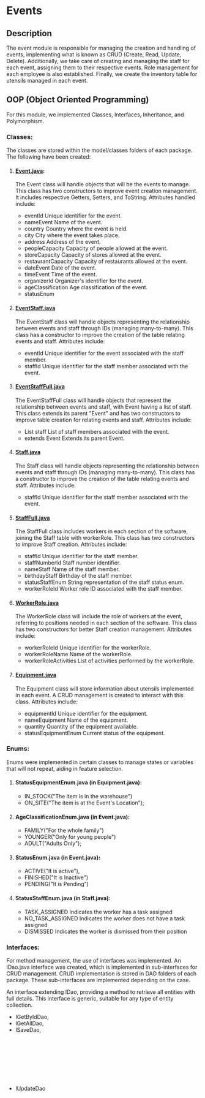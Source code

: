 # Events

## Description
The event module is responsible for managing the creation and handling of events, implementing what is known as CRUD (Create, Read, Update, Delete). Additionally, we take care of creating and managing the staff for each event, assigning them to their respective events. Role management for each employee is also established. Finally, we create the inventory table for utensils managed in each event.

## OOP (Object Oriented Programming)

For this module, we implemented Classes, Interfaces, Inheritance, and Polymorphism.

### Classes:
The classes are stored within the model/classes folders of each package. The following have been created:

1. #### [Event.java](src\main\java\com\u2team\huansync\event\model\classes\Event.java):
    The Event class will handle objects that will be the events to manage. This class has two constructors to improve event creation management. It includes respective Getters, Setters, and ToString. Attributes handled include:

    - eventId              Unique identifier for the event.
    - nameEvent            Name of the event.
    - country              Country where the event is held.
    - city                 City where the event takes place.
    - address              Address of the event.
    - peopleCapacity       Capacity of people allowed at the event.
    - storeCapacity        Capacity of stores allowed at the event.
    - restaurantCapacity   Capacity of restaurants allowed at the event.
    - dateEvent            Date of the event.
    - timeEvent            Time of the event.
    - organizerId          Organizer's identifier for the event.
    - ageClassification    Age classification of the event.
    - statusEnum

2. #### [EventStaff.java](src\main\java\com\u2team\huansync\event\model\classes\EventStaff.java)
    The EventStaff class will handle objects representing the relationship between events and staff through IDs (managing many-to-many). This class has a constructor to improve the creation of the table relating events and staff. Attributes include:

    - eventId            Unique identifier for the event associated with the staff member.
    - staffId            Unique identifier for the staff member associated with the event.

3. #### [EventStaffFull.java](src\main\java\com\u2team\huansync\event\model\classes\EventStaffFull.java)
    The EventStaffFull class will handle objects that represent the relationship between events and staff, with Event having a list of staff. This class extends its parent "Event" and has two constructors to improve table creation for relating events and staff. Attributes include:

    - List<Staff> staff    List of staff members associated with the event.
    - extends Event        Extends its parent Event.

4. #### [Staff.java](src\main\java\com\u2team\huansync\event\model\classes\Staff.java)
    The Staff class will handle objects representing the relationship between events and staff through IDs (managing many-to-many). This class has a constructor to improve the creation of the table relating events and staff. Attributes include:

    - staffId            Unique identifier for the staff member associated with the event.

5. #### [StaffFull.java](src\main\java\com\u2team\huansync\event\model\classes\StaffFull.java)
    The StaffFull class includes workers in each section of the software, joining the Staff table with workerRole. This class has two constructors to improve Staff creation. Attributes include:

    - staffId                Unique identifier for the staff member.
    - staffNumberId          Staff number identifier.
    - nameStaff              Name of the staff member.
    - birthdayStaff          Birthday of the staff member.
    - statusStaffEnum        String representation of the staff status enum.
    - workerRoleId           Worker role ID associated with the staff member.

6. #### [WorkerRole.java](src\main\java\com\u2team\huansync\event\model\classes\WorkerRole.java)
    The WorkerRole class will include the role of workers at the event, referring to positions needed in each section of the software. This class has two constructors for better Staff creation management. Attributes include:

    - workerRoleId           Unique identifier for the workerRole.
    - workerRoleName         Name of the workerRole.
    - workerRoleActivities   List of activities performed by the workerRole.

7. #### [Equipment.java](src\main\java\com\u2team\huansync\event\model\classes\Equipment.java)
    The Equipment class will store information about utensils implemented in each event. A CRUD management is created to interact with this class. Attributes include:

    - equipmentId             Unique identifier for the equipment.
    - nameEquipment           Name of the equipment.
    - quantity                Quantity of the equipment available.
    - statusEquipmentEnum     Current status of the equipment.

### Enums:
Enums were implemented in certain classes to manage states or variables that will not repeat, aiding in feature selection.

1. #### StatusEquipmentEnum.java (in Equipment.java): 
   - IN_STOCK("The item is in the warehouse")           
   - ON_SITE("The item is at the Event's Location");

2. #### AgeClassificationEnum.java (in Event.java):
   - FAMILY("For the whole family")      
   - YOUNGER("Only for young people")    
   - ADULT("Adults Only");

3. #### StatusEnum.java (in Event.java):
   - ACTIVE("It is active"),      
   - FINISHED("It is Inactive")    
   - PENDING("It is Pending")

4. #### StatusStaffEnum.java (in Staff.java):
   - TASK_ASSIGNED     Indicates the worker has a task assigned
   - NO_TASK_ASSIGNED  Indicates the worker does not have a task assigned
   - DISMISSED         Indicates the worker is dismissed from their position

### Interfaces:
For method management, the use of interfaces was implemented. An IDao.java interface was created, which is implemented in sub-interfaces for CRUD management. CRUD implementation is stored in DAO folders of each package. These sub-interfaces are implemented depending on the case.

An interface extending IDao, providing a method to retrieve all entities with full details. This interface is generic, suitable for any type of entity collection.

- IGetByIdDao<Object Type>,
- IGetAllDao<Object Type>,
- ISaveDao<Object Type>,
- IUpdateDao<Object Type>,
- IDeleteDao<Object Type>,
- IGetAllFull<Object Type>,
- IGetByIdFull<Object Type>,
- IGetByIdFullDao<Object Type>,

Each class in the "DAO" folders will have methods for functionality management, which are overridden as each interface is implemented.

### Model, View, Controller (MVC)

MVC is a software architecture used to separate code by its different responsibilities, maintaining distinct layers that handle very specific tasks, offering various benefits.

As interfaces are needed for project realization, the construction of packages was carried out to implement MVC.

The EVENT module has a folder called Model and Controller.

- MODEL: This folder stores a subfolder of classes to be used and the "DAO" subfolder managing CRUD methods.
- CONTROLLER: This folder contains a class that acts as a controller, allowing smooth communication from the model to the view. Each class within its folder will contain this logic.

## Design Pattern
[Explain what design pattern was implemented in this group and why it was chosen. Detail how it was applied in the code]

- Builder: In our module, we implemented the Builder pattern only in the creation of the EVENT class, as this particular class managed a complex object. Therefore, it is an effective solution to control the creation of objects and improve readability.

## SOLID Application

The SOLID principles were applied to the event package model as follows:

**S** – Single Responsibility Principle: Applied through the use of interfaces for each action (CRUD), allowing for polymorphism as certain classes do not implement all actions.

**O** – Open/Closed Principle: Currently, these interfaces implement actions such as save, read, modify, and delete. However, some classes have extra actions like showing all information or in a specific way, leaving it open to the addition of more actions.

**L** – Liskov Substitution Principle: This principle explains how inheritance and polymorphism should be used correctly. Our classes make good use of this principle, where polymorphism can be applied.

**I** – Interface Segregation Principle: "Objects should not be forced to depend on interfaces they do not use." Therefore, there is a parent interface containing all managed interfaces, and each interface has its own function and action.

**D** – Dependency Inversion Principle: High-level modules should not depend on low-level modules. Both should depend on abstractions.

## Package Structure

The Event module is located at the path "\huanSync\src\main\java\com\u2team\huansync\event", and within the Event package, the following structure is managed:

Event
   - Controller
   - DAO
   - Equipment
       - Controller
       - Model
         - Classes
         - DAO
   - Model
         - Classes
         - DAO
         - Util
   - Staff
        - Controller
        - Model
                - Classes
                - DAO
   - WorkerRole
        - Controller
        - Model
                - Classes
                - DAO


## Class Diagram

![](.\images\diagram1.png)


![](.\images\diagram2.png)